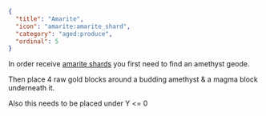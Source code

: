 ```json
{
  "title": "Amarite",
  "icon": "amarite:amarite_shard",
  "category": "aged:produce",
  "ordinal": 5
}
```

In order receive [amarite shards](^aged:tools_and_weapons/variants) you first need to find an amethyst geode.


Then place 4 raw gold blocks around a budding amethyst & a magma block underneath it.


Also this needs to be placed under Y <= 0